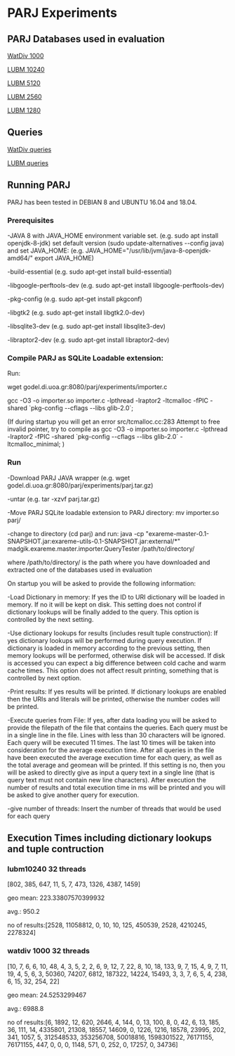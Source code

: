 
# PARJ Experiments

## PARJ Databases used in evaluation

[WatDiv 1000](http://godel.di.uoa.gr:8080/parj/experiments/parjwatdiv1000.tar.gz)

[LUBM 10240](http://godel.di.uoa.gr:8080/parj/experiments/parjlubm10240.tar.gz)

[LUBM 5120](http://godel.di.uoa.gr:8080/parj/experiments/parjlubm5120.tar.gz)

[LUBM 2560](http://godel.di.uoa.gr:8080/parj/experiments/parjlubm2560.tar.gz)

[LUBM 1280](http://godel.di.uoa.gr:8080/parj/experiments/parjlubm1280.tar.gz)

## Queries

[WatDiv queries](http://godel.di.uoa.gr:8080/parj/experiments/watdiv.q)

[LUBM queries](http://godel.di.uoa.gr:8080/parj/experiments/lubm.q)



## Running PARJ

PARJ has been tested in DEBIAN 8 and UBUNTU 16.04 and 18.04.

### Prerequisites
-JAVA 8 with JAVA_HOME environment variable set. (e.g. sudo apt install openjdk-8-jdk)
set default version (sudo update-alternatives --config java)
and set JAVA_HOME: (e.g. JAVA_HOME="/usr/lib/jvm/java-8-openjdk-amd64/"
export JAVA_HOME)

-build-essential (e.g. sudo apt-get install build-essential)

-libgoogle-perftools-dev (e.g. sudo apt-get install  libgoogle-perftools-dev)

-pkg-config (e.g. sudo apt-get install pkgconf)

-libgtk2 (e.g. sudo apt-get install libgtk2.0-dev)

-libsqlite3-dev (e.g. sudo apt-get install libsqlite3-dev)

-libraptor2-dev (e.g. sudo apt-get install libraptor2-dev)

### Compile PARJ as SQLite Loadable extension:
Run:

wget godel.di.uoa.gr:8080/parj/experiments/importer.c

gcc -O3 -o importer.so importer.c -lpthread -lraptor2 -ltcmalloc -fPIC -shared \`pkg-config --cflags --libs glib-2.0\`;

(If during startup you will get an error src/tcmalloc.cc:283 Attempt to free invalid pointer, try to compile as gcc -O3 -o importer.so importer.c -lpthread -lraptor2 -fPIC -shared \`pkg-config --cflags --libs glib-2.0\` -ltcmalloc_minimal; )

### Run
-Download PARJ JAVA wrapper (e.g. wget godel.di.uoa.gr:8080/parj/experiments/parj.tar.gz)

-untar (e.g. tar -xzvf parj.tar.gz)

-Move PARJ SQLite loadable extension to PARJ directory:
mv importer.so parj/ 

-change to directory (cd parj) and run: java -cp "exareme-master-0.1-SNAPSHOT.jar:exareme-utils-0.1-SNAPSHOT.jar:external/*" madgik.exareme.master.importer.QueryTester /path/to/directory/

where /path/to/directory/ is the path where you have downloaded and extracted one of the databases used in evaluation

On startup you will be asked to provide the following information:

-Load Dictionary in memory: If yes the ID to URI dictionary will be loaded in memory. If no it will be kept on disk. This setting does not control if dictionary lookups will be finally added to the query. This option is controlled by the next setting.

-Use dictionary lookups for results (includes result tuple construction): If yes dictionary lookups will be performed during query execution. If dictionary is loaded in memory according to the previous setting, then memory lookups will be performed, otherwise disk will be accessed. If disk is accessed you can expect a big difference between cold cache and warm cache times. This option does not affect result printing, something that is controlled by next option.

-Print results: If yes results will be printed. If dictionary lookups are enabled then the URIs and literals will be printed, otherwise the number codes will be printed.

-Execute queries from File: If yes, after data loading you will be asked to provide the filepath of the file that contains the queries. Each query must be in a single line in the file. Lines with less than 30 characters will be ignored. Each query will be executed 11 times. The last 10 times will be taken into consideration for the average execution time. After all queries in the file have been executed the average execution time for each query, as well as the total average and geomean will be printed. If this setting is no, then you will be asked to directly give as input a query text in a single line (that is query text must not contain new line characters). After execution the number of results and total execution time in ms will be printed and you will be asked to give another query for execution.

-give number of threads: Insert the number of threads that would be used for each query

## Execution Times including dictionary lookups and tuple contruction

### lubm10240 32 threads

[802, 385, 647, 11, 5, 7, 473, 1326, 4387, 1459]

geo mean: 223.33807570399932

avg.: 950.2

no of results:[2528, 11058812, 0, 10, 10, 125, 450539, 2528, 4210245, 2278324]


### watdiv 1000 32 threads

[10, 7, 6, 6, 10, 48, 4, 3, 5, 2, 2, 6, 9, 12, 7, 22, 8, 10, 18, 133, 9, 7, 15, 4, 9, 7, 11, 19, 4, 5, 6, 3, 50360, 74207, 6812, 187322, 14224, 15493, 3, 3, 7, 6, 5, 4, 238, 6, 15, 32, 254, 22]

geo mean: 24.5253299467

avg.: 6988.8

no of results:[6, 1892, 12, 620, 2646, 4, 144, 0, 13, 100, 8, 0, 42, 6, 13, 185, 36, 111, 14, 4335801, 21308, 18557, 14609, 0, 1226, 1216, 18578, 23995, 202, 341, 1057, 5, 312548533, 353256708, 50018816, 1598301522, 76171155, 76171155, 447, 0, 0, 0, 1148, 571, 0, 252, 0, 17257, 0, 34736]

